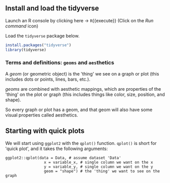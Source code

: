 ## Install and load the tidyverse

Launch an R console by clicking here -> `R`{{execute}} (Click on the *Run command* icon)

Load the `tidyverse` package below. 

```r
install.packages("tidyverse")
library(tidyverse)
```

### Terms and definitions: `geoms` and `aes`thetics

A *geom* (or geometric object) is the 'thing' we see on a graph or plot (this includes dots or points, lines, bars, etc.).

*geoms* are combined with aesthetic mappings, which are properties of the 'thing' on the plot or graph (this includes things like color, size, position, and shape).

So every graph or plot has a geom, and that geom will also have some visual properties called aesthetics.

## Starting with quick plots

We will start using `ggplot2` with the `qplot()` function. `qplot()` is short for 'quick plot', and it takes the following arguments: 

```
ggplot2::qplot(data = Data, # assume dataset 'Data'
                 x = variable_x, # single column we want on the x
                 y = variable_y, # single column we want on the y
                 geom = "shape") # the 'thing' we want to see on the graph
```


